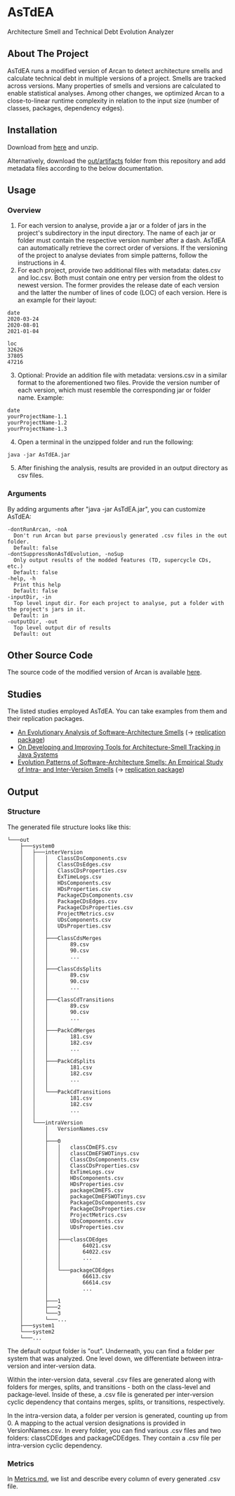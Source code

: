 # AsTdEA
Architecture Smell and Technical Debt Evolution Analyzer

## About The Project
AsTdEA runs a modified version of Arcan to detect architecture smells and calculate technical debt in multiple versions of a project. Smells are tracked across versions. Many properties of smells and versions are calculated to enable statistical analyses. Among other changes, we optimized Arcan to a close-to-linear runtime complexity in relation to the input size (number of classes, packages, dependency edges).

## Installation
Download from [here](https://drive.google.com/uc?export=download&id=1AaFt1rw69C65n3UPqKcdswhXmGIS6bmg) and unzip.

Alternatively, download the [out/artifacts](https://github.com/PhilippGnoyke/AsTdEA/tree/master/out/artifacts/AsTdEA) folder from this repository and add metadata files according to the below documentation.
## Usage
### Overview
1. For each version to analyse, provide a jar or a folder of jars in the project's subdirectory in the input directory. The name of each jar or folder must contain the respective version number after a dash. AsTdEA can automatically retrieve the correct order of versions. If the versioning of the project to analyse deviates from simple patterns, follow the instructions in 4.
2. For each project, provide two additional files with metadata: dates.csv and loc.csv. Both must contain one entry per version from the oldest to newest version. The former provides the release date of each version and the latter the number of lines of code (LOC) of each version. Here is an example for their layout:
```
date
2020-03-24
2020-08-01
2021-01-04
```
```
loc
32626
37805
47216
```
3. Optional: Provide an addition file with metadata: versions.csv in a similar format to the aforementioned two files. Provide the version number of each version, which must resemble the corresponding jar or folder name. Example:
```
date
yourProjectName-1.1
yourProjectName-1.2
yourProjectName-1.3
```
4. Open a terminal in the unzipped folder and run the following:
```
java -jar AsTdEA.jar
```
5. After finishing the analysis, results are provided in an output directory as csv files.

### Arguments
By adding arguments after "java -jar AsTdEA.jar", you can customize AsTdEA:
```
-dontRunArcan, -noA
  Don't run Arcan but parse previously generated .csv files in the out folder.
  Default: false
-dontSuppressNonAsTdEvolution, -noSup
  Only output results of the modded features (TD, supercycle CDs, etc.)
  Default: false
-help, -h
  Print this help
  Default: false
-inputDir, -in
  Top level input dir. For each project to analyse, put a folder with the project's jars in it.
  Default: in
-outputDir, -out
  Top level output dir of results
  Default: out
```

## Other Source Code
The source code of the modified version of Arcan is available [here](https://github.com/PhilippGnoyke/arcan-1.2.1-modded).

## Studies
The listed studies employed AsTdEA. You can take examples from them and their replication packages.
- [An Evolutionary Analysis of Software-Architecture Smells](https://ieeexplore.ieee.org/abstract/document/9609226) (&#8594; [replication package](https://figshare.com/s/fa17e81cf4f27c84d059))
- [On Developing and Improving Tools for Architecture-Smell Tracking in Java Systems](https://ieeexplore.ieee.org/abstract/document/10356402)
- [Evolution Patterns of Software-Architecture Smells: An Empirical Study of Intra- and Inter-Version Smells](https://www.sciencedirect.com/science/article/pii/S0164121224002152) (&#8594; [replication package](https://tinyurl.com/ArchSmellsEvoJSS))

## Output
### Structure

The generated file structure looks like this:
```
└───out
    ├───system0
    │   ├───interVersion
    │   │   │   ClassCDsComponents.csv
    │   │   │   ClassCDsEdges.csv
    │   │   │   ClassCDsProperties.csv
    │   │   │   ExTimeLogs.csv
    │   │   │   HDsComponents.csv
    │   │   │   HDsProperties.csv
    │   │   │   PackageCDsComponents.csv
    │   │   │   PackageCDsEdges.csv
    │   │   │   PackageCDsProperties.csv
    │   │   │   ProjectMetrics.csv
    │   │   │   UDsComponents.csv
    │   │   │   UDsProperties.csv
    │   │   │
    │   │   ├───ClassCdsMerges
    │   │   │       89.csv
    │   │   │       90.csv
    │   │   │       ...
    │   │   │
    │   │   ├───ClassCdsSplits
    │   │   │       89.csv
    │   │   │       90.csv
    │   │   │       ...
    │   │   │
    │   │   ├───ClassCdTransitions
    │   │   │       89.csv
    │   │   │       90.csv
    │   │   │       ...
    │   │   │
    │   │   ├───PackCdMerges
    │   │   │       181.csv
    │   │   │       182.csv
    │   │   │       ...
    │   │   │
    │   │   ├───PackCdSplits
    │   │   │       181.csv
    │   │   │       182.csv
    │   │   │       ...
    │   │   │
    │   │   └───PackCdTransitions
    │   │           181.csv
    │   │           182.csv
    │   │           ...
    │   │
    │   └───intraVersion
    │       │   VersionNames.csv
    │       │
    │       ├───0
    │       │   │   classCDmEFS.csv
    │       │   │   classCDmEFSWOTinys.csv
    │       │   │   ClassCDsComponents.csv
    │       │   │   ClassCDsProperties.csv
    │       │   │   ExTimeLogs.csv
    │       │   │   HDsComponents.csv
    │       │   │   HDsProperties.csv
    │       │   │   packageCDmEFS.csv
    │       │   │   packageCDmEFSWOTinys.csv
    │       │   │   PackageCDsComponents.csv
    │       │   │   PackageCDsProperties.csv
    │       │   │   ProjectMetrics.csv
    │       │   │   UDsComponents.csv
    │       │   │   UDsProperties.csv
    │       │   │
    │       │   ├───classCDEdges
    │       │   │       64021.csv
    │       │   │       64022.csv
    │       │   │       ...
    │       │   │
    │       │   └───packageCDEdges
    │       │           66613.csv
    │       │           66614.csv
    │       │           ...
    │       │
    │       ├───1
    │       ├───2
    │       └───3
    │       └───...
    ├───system1
    └───system2
    └───...
```
The default output folder is "out". Underneath, you can find a folder per system that was analyzed. One level down, we differentiate between intra-version and inter-version data.

Within the inter-version data, several .csv files are generated along with folders for merges, splits, and transitions - both on the class-level and package-level. Inside of these, a .csv file is generated per inter-version cyclic dependency that contains merges, splits, or transitions, respectively.

In the intra-version data, a folder per version is generated, counting up from 0. A mapping to the actual version designations is provided in VersionNames.csv. In every folder, you can find various .csv files and two folders: classCDEdges and packageCDEdges. They contain a .csv file per intra-version cyclic dependency.

### Metrics
In [Metrics.md](https://github.com/PhilippGnoyke/AsTdEA/blob/master/Metrics.md), we list and describe every column of every generated .csv file.
